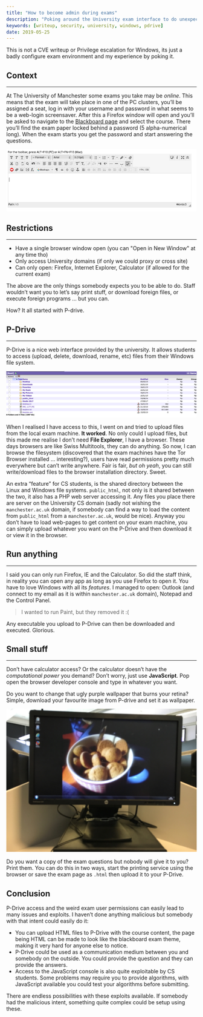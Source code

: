```yaml
---
title: "How to become admin during exams"
description: "Poking around the University exam interface to do unexpected things"
keywords: [writeup, security, university, windows, pdrive]
date: 2019-05-25
---
```


This is not a CVE writeup or Privilege escalation for Windows, its just a badly configure exam environment and my experience by poking it.

## Context
---

At The University of Manchester some exams you take may be *online*. This means that the exam will take place in one of the PC clusters, you’ll be assigned a seat, log in with your username and password in what seems to be a web-login screensaver. After this a Firefox window will open and you’ll be asked to navigate to the [Blackboard page](http://online.manchester.ac.uk/) and select the course. There you’ll find the exam paper locked behind a password (5 alpha-numerical long). When the exam starts you get the password and start answering the questions.

![Blackboard Input Field](/assets/images/blackboard.png)

## Restrictions
---

* Have a single browser window open (you can "Open in New Window" at any time tho)
* Only access University domains (if only we could proxy or cross site)
* Can only open: Firefox, Internet Explorer, Calculator (if allowed for the current exam)

The above are the only things somebody expects you to be able to do. Staff wouldn’t want you to let’s say print stuff, or download foreign files, or execute foreign programs … but you can.

How? It all started with P-drive.

## P-Drive
---

P-Drive is a nice web interface provided by the university. It allows students to access (upload, delete, download, rename, etc) files from their Windows file system.

![P-Drive](/assets/images/pdrive.png)

When I realised I have access to this, I went on and tried to upload files from the local exam machine. **It worked**. No only could I upload files, but this made me realise I don’t need **File Explorer**, I have a browser. These days browsers are like Swiss Multitools, they can do anything. So now, I can browse the filesystem (discovered that the exam machines have the Tor Browser installed … interesting?), users have read permissions pretty much everywhere but can’t write anywhere. Fair is fair, *but oh yeah*, you can still write/download files to the browser installation directory. Sweet.

An extra “feature” for CS students, is the shared directory between the Linux and Windows file systems. `public_html`, not only is it shared between the two, it also has a PHP web server accessing it. Any files you place there are server on the University CS domain (sadly not wishing the `manchester.ac.uk` domain, if somebody can find a way to load the content from `public_html` from a `manchester.ac.uk`, would be nice). Anyway you don’t have to load web-pages to get content on your exam machine, you can simply upload whatever you want on the P-Drive and then download it or view it in the browser.

## Run anything
---

I said you can only run Firefox, IE and the Calculator. So did the staff think, in reality you can open any app as long as you use Firefox to open it. You have to love Windows with all its *features*. I managed to open: Outlook (and connect to my email as it is within `manchester.ac.uk` domain), Notepad and the Control Panel.

> I wanted to run Paint, but they removed it :(

Any executable you upload to P-Drive can then be downloaded and executed. Glorious.

## Small stuff
---

Don’t have calculator access? Or the calculator doesn’t have the *computational power* you demand? Don’t worry, just use **JavaScript**. Pop open the browser developer console and type in whatever you want.

Do you want to change that ugly purple wallpaper that burns your retina? Simple,  download your favourite image from P-drive and set it as wallpaper.

![Wallpaper Change](/assets/images/exam_wp.jpeg)

Do you want a copy of the exam questions but nobody will give it to you? Print them. You can do this in two ways, start the printing service using the browser or save the exam page as `.html` then upload it to your P-Drive.

## Conclusion
P-Drive access and the weird exam user permissions can easily lead to many issues and exploits. I haven’t done anything malicious but somebody with that intent could easily do it:

* You can upload HTML files to P-Drive with the course content, the page being HTML can be made to look like the blackboard exam theme, making it very hard for anyone else to notice.
* P-Drive could be used as a communication medium between you and somebody on the outside. You could provide the question and they can provide the answers.
* Access to the JavaScript console is also quite exploitable by CS students. Some problems may require you to provide algorithms, with JavaScript available you could test your algorithms before submitting.

There are endless possibilities with these exploits available. If somebody had the malicious intent, something quite complex could be setup using these.
